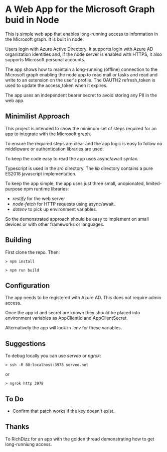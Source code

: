 # A Web App for the Microsoft Graph buid in Node

This is simple web app that enables long-running access to information in the Microsoft graph.  It is built in node.

Users login with Azure Active Directory.  It supports login with Azure AD organization identities and, if the node server is enabled with HTTPS, it also supports Microsoft personal accounts.

The app shows how to maintain a long-running (offline) connection to the Microsoft graph enabling the node app to read mail or tasks and read and write to an extension on the user's profile.  The OAUTH2 refresh_token is used to update the access_token when it expires.

The app uses an independent bearer secret to avoid storing any PII in the web app.

## Minimilist Approach

This project is intended to show the minimum set of steps required for an app to integrate with the Microsoft graph.  

To ensure the required steps are clear and the app logic is easy to follow no middleware or authentication libraries are used. 

To keep the code easy to read the app uses async/await syntax.

Typescript is used in the *src* directory.  The *lib* directory contains a pure ES2018 javascript implementation.

To keep the app simple, the app uses just three small, unopionated, limited-purpose npm runtime libraries: 
* *restify* for the web server
* *node-fetch* for HTTP requests using async/await.
* *dotenv* to pick up environment variables.

So the demonstrated approach should be easy to implement on small devices or with other frameworks or languages.

## Building

First clone the repo.  Then:


`> npm install`

`> npm run build`


## Configuration

The app needs to be registered with Azure AD.  This does not require admin access.  

Once the app id and secret are known they should be placed into environment variables as AppClientId and AppClientSecret.

Alternatively the app will look in .env for these variables.

## Suggestions

To debug locally you can use *serveo* or *ngrok*:

`> ssh -R 80:localhost:3978 serveo.net`

or

`> ngrok http 3978`


## To Do

* Confirm that patch works if the key doesn't exist.


## Thanks

To RichDizz for an app with the golden thread demonstrating how to get long-runniung access.
